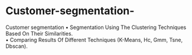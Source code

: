 # Customer-segmentation-
Customer segmentation 
•	Segmentation Using The Clustering Techniques Based On Their Similarities.<br>
•	Comparing Results Of Different Techniques (K-Means, Hc, Gmm, Tsne, Dbscan).

